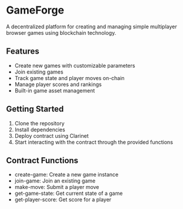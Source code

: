 # GameForge

A decentralized platform for creating and managing simple multiplayer browser games using blockchain technology.

## Features
- Create new games with customizable parameters
- Join existing games
- Track game state and player moves on-chain
- Manage player scores and rankings
- Built-in game asset management

## Getting Started
1. Clone the repository
2. Install dependencies
3. Deploy contract using Clarinet
4. Start interacting with the contract through the provided functions

## Contract Functions
- create-game: Create a new game instance
- join-game: Join an existing game
- make-move: Submit a player move
- get-game-state: Get current state of a game
- get-player-score: Get score for a player
